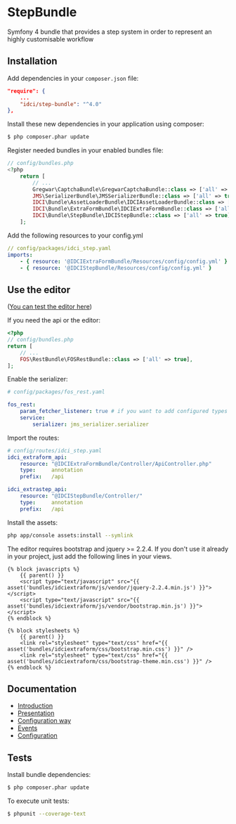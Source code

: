 StepBundle
==========

Symfony 4 bundle that provides a step system in order to represent an highly customisable workflow

Installation
------------

Add dependencies in your `composer.json` file:
```json
"require": {
    ...
    "idci/step-bundle": "^4.0"
},
```

Install these new dependencies in your application using composer:
```sh
$ php composer.phar update
```

Register needed bundles in your enabled bundles file:
```php
// config/bundles.php
<?php
    return [
        // ...
        Gregwar\CaptchaBundle\GregwarCaptchaBundle::class => ['all' => true],
        JMS\SerializerBundle\JMSSerializerBundle::class => ['all' => true],
        IDCI\Bundle\AssetLoaderBundle\IDCIAssetLoaderBundle::class => ['all' => true],
        IDCI\Bundle\ExtraFormBundle\IDCIExtraFormBundle::class => ['all' => true],
        IDCI\Bundle\StepBundle\IDCIStepBundle::class => ['all' => true],
    ];
```

Add the following resources to your config.yml
```yml
// config/packages/idci_step.yaml
imports:
    - { resource: '@IDCIExtraFormBundle/Resources/config/config.yml' }
    - { resource: '@IDCIStepBundle/Resources/config/config.yml' }
```

Use the editor
--------------

([You can test the editor here](http://extra-form.labs.idci.fr/extra-step/editor))

If you need the api or the editor:

```php
<?php
// config/bundles.php
return [
    // ...
    FOS\RestBundle\FOSRestBundle::class => ['all' => true],
];
```

Enable the serializer:

```yml
# config/packages/fos_rest.yaml

fos_rest:
    param_fetcher_listener: true # if you want to add configured types
    service:
        serializer: jms_serializer.serializer
```

Import the routes:
```yml
# config/routes/idci_step.yaml
idci_extraform_api:
    resource: "@IDCIExtraFormBundle/Controller/ApiController.php"
    type:     annotation
    prefix:   /api

idci_extrastep_api:
    resource: "@IDCIStepBundle/Controller/"
    type:     annotation
    prefix:   /api
```

Install the assets:
```sh
php app/console assets:install --symlink
```

The editor requires bootstrap and jquery >= 2.2.4. If you don't use it already in your project, just add the following lines in your views.

```twig
{% block javascripts %}
    {{ parent() }}
    <script type="text/javascript" src="{{ asset('bundles/idciextraform/js/vendor/jquery-2.2.4.min.js') }}"></script>
    <script type="text/javascript" src="{{ asset('bundles/idciextraform/js/vendor/bootstrap.min.js') }}"></script>
{% endblock %}

{% block stylesheets %}
    {{ parent() }}
    <link rel="stylesheet" type="text/css" href="{{ asset('bundles/idciextraform/css/bootstrap.min.css') }}" />
    <link rel="stylesheet" type="text/css" href="{{ asset('bundles/idciextraform/css/bootstrap-theme.min.css') }}" />
{% endblock %}
```

Documentation
-------------

* [Introduction](Resources/doc/introduction.md)
* [Presentation](Resources/doc/presentation.md)
* [Configuration way](Resources/doc/configurationWay.md)
* [Events](Resources/doc/events.md)
* [Configuration](Resources/doc/configuration.md)

Tests
-----

Install bundle dependencies:
```sh
$ php composer.phar update
```

To execute unit tests:
```sh
$ phpunit --coverage-text
```
